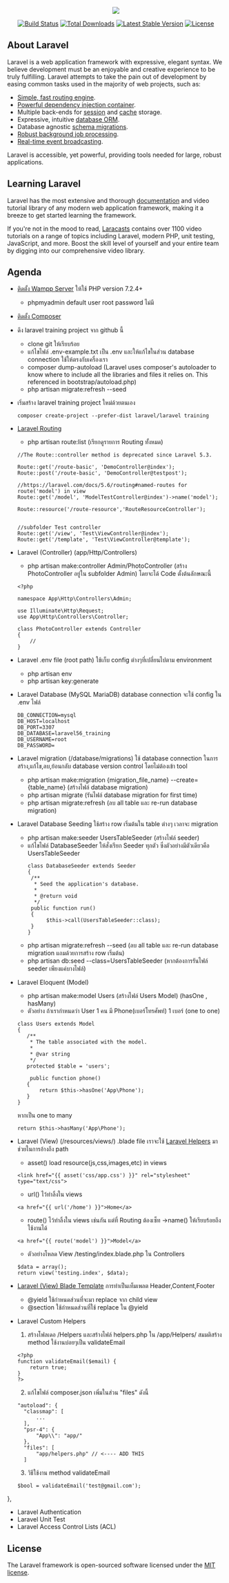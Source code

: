 <p align="center"><img src="https://laravel.com/assets/img/components/logo-laravel.svg"></p>

<p align="center">
<a href="https://travis-ci.org/laravel/framework"><img src="https://travis-ci.org/laravel/framework.svg" alt="Build Status"></a>
<a href="https://packagist.org/packages/laravel/framework"><img src="https://poser.pugx.org/laravel/framework/d/total.svg" alt="Total Downloads"></a>
<a href="https://packagist.org/packages/laravel/framework"><img src="https://poser.pugx.org/laravel/framework/v/stable.svg" alt="Latest Stable Version"></a>
<a href="https://packagist.org/packages/laravel/framework"><img src="https://poser.pugx.org/laravel/framework/license.svg" alt="License"></a>
</p>

## About Laravel

Laravel is a web application framework with expressive, elegant syntax. We believe development must be an enjoyable and creative experience to be truly fulfilling. Laravel attempts to take the pain out of development by easing common tasks used in the majority of web projects, such as:

- [Simple, fast routing engine](https://laravel.com/docs/routing).
- [Powerful dependency injection container](https://laravel.com/docs/container).
- Multiple back-ends for [session](https://laravel.com/docs/session) and [cache](https://laravel.com/docs/cache) storage.
- Expressive, intuitive [database ORM](https://laravel.com/docs/eloquent).
- Database agnostic [schema migrations](https://laravel.com/docs/migrations).
- [Robust background job processing](https://laravel.com/docs/queues).
- [Real-time event broadcasting](https://laravel.com/docs/broadcasting).

Laravel is accessible, yet powerful, providing tools needed for large, robust applications.

## Learning Laravel

Laravel has the most extensive and thorough [documentation](https://laravel.com/docs) and video tutorial library of any modern web application framework, making it a breeze to get started learning the framework.

If you're not in the mood to read, [Laracasts](https://laracasts.com) contains over 1100 video tutorials on a range of topics including Laravel, modern PHP, unit testing, JavaScript, and more. Boost the skill level of yourself and your entire team by digging into our comprehensive video library.

## Agenda
- [ติดตั้ง Wampp Server](http://www.wampserver.com/en/) ให้ใช้ PHP version 7.2.4+
  - phpmyadmin default user root password ไม่มี
- [ติดตั้ง Composer](https://getcomposer.org/download/) 
- ดึง laravel training project จาก github นี้
  - clone git ให้เรียบร้อย
  - แก้ไขไฟล์ .env-example.txt เป็น .env และให้แก้ไขในส่วน database connection ใช้ให้ตรงกับเครื่องเรา 
  - composer dump-autoload (Laravel uses composer's autoloader to know where to include all the libraries and files it relies on. This referenced in bootstrap/autoload.php)
  - php artisan migrate:refresh --seed
- เริ่มสร้าง laravel training project ใหม่ด้วยตนเอง
  ```
  composer create-project --prefer-dist laravel/laravel training
  ```
- [Laravel Routing](https://laravel.com/docs/5.6/routing)
  - php artisan route:list (เรียกดูรายการ Routing ทั้งหมด)
  
  ```
  //The Route::controller method is deprecated since Laravel 5.3.

  Route::get('/route-basic', 'DemoController@index');
  Route::post('/route-basic', 'DemoController@testpost');

  //https://laravel.com/docs/5.6/routing#named-routes for route('model') in view
  Route::get('/model', 'ModelTestController@index')->name('model');

  Route::resource('/route-resource','RouteResourceController');
  
  
  //subfolder Test controller
  Route::get('/view', 'Test\ViewController@index');
  Route::get('/template', 'Test\ViewController@template');
  ```
- Laravel (Controller) (app/Http/Controllers)
  - php artisan make:controller Admin/PhotoController (สร้าง PhotoController อยู่ใน subfolder Admin) โดยจะได้ Code ตั้งต้นลักษณะนี้
  ```
  <?php

  namespace App\Http\Controllers\Admin;

  use Illuminate\Http\Request;
  use App\Http\Controllers\Controller;

  class PhotoController extends Controller
  {
      //
  }
  ```
- Laravel .env file (root path) ใช้เก็บ config ต่างๆที่เปลี่ยนไปตาม environment
  - php artisan env
  - php artisan key:generate
- Laravel Database (MySQL MariaDB) database connection จะใช้ config ใน .env ไฟล์
  ```
  DB_CONNECTION=mysql
  DB_HOST=localhost
  DB_PORT=3307
  DB_DATABASE=laravel56_training
  DB_USERNAME=root
  DB_PASSWORD=
  ```
- Laravel migration (/database/migrations) ใช้ database connection ในการสร้าง,แก้ไข,ลบ,ย้อนกลับ database version control โดยไม่ต้องเข้า tool
   - php artisan make:migration {migration_file_name} --create={table_name} (สร้างไฟล์ database migration) 
   - php artisan migrate (รันไฟล์ database migration for first time)
   - php artisan migrate:refresh (ลบ all table และ re-run database migration)
- Laravel Database Seeding ใช้สร้าง row เริ่มต้นใน table ต่างๆ เวลาจะ migration 
   - php artisan make:seeder UsersTableSeeder (สร้างไฟล์ seeder)
   - แก้ไขไฟล์ DatabaseSeeder ให้สั่งเรียก Seeder ทุกตัว ซึ่งตัวอย่างมีตัวเดียวคือ UsersTableSeeder
     ```
     class DatabaseSeeder extends Seeder
     {
      /**
       * Seed the application's database.
       *
       * @return void
       */
      public function run()
      {
           $this->call(UsersTableSeeder::class);
      }
     }
     ```
   - php artisan migrate:refresh --seed (ลบ all table และ re-run database migration แถมด้วยการสร้าง row เริ่มต้น)
   - php artisan db:seed --class=UsersTableSeeder (หากต้องการรันไฟล์ seeder เพียงแค่บางไฟล์)
- Laravel Eloquent (Model)
   - php artisan make:model Users (สร้างไฟล์ Users Model) (hasOne , hasMany)
   - ตัวอย่าง ถ้าเรากำหนดว่า User 1 คน มี Phone(เบอร์โทรศัพท์) 1 เบอร์ (one to one)
   
   ```
   class Users extends Model
  {
      /**
       * The table associated with the model.
       *
       * @var string
       */
      protected $table = 'users';

       public function phone()
      {
          return $this->hasOne('App\Phone');
      }
  }
   ```
   หากเป็น one to many
   ```
   return $this->hasMany('App\Phone');
   ```
   
- Laravel (View) (/resources/views/) .blade file
  เราจะใช้ [Laravel Helpers](https://laravel.com/docs/5.6/helpers) มาช่วยในการอ้างถึง path
  - asset() load resource(js,css,images,etc) in views
  ``` 
  <link href="{{ asset('css/app.css') }}" rel="stylesheet" type="text/css">
  ```
  - url() ไว้ทำลิ้งใน views
  ``` 
  <a href="{{ url('/home') }}">Home</a>
  ```
  - route() ไว้ทำลิ้งใน views เช่นกัน แต่ที่ Routing ต้องเซ็ท ->name() ให้เรียบร้อยถึงใช้งานได้
  ``` 
  <a href="{{ route('model') }}">Model</a>
  ```
  - ตัวอย่างโหลด View /testing/index.blade.php ใน Controllers
  ``` 
  $data = array();
  return view('testing.index', $data);
  ``` 
- [Laravel (View) Blade Template](https://laravel.com/docs/5.6/blade) การทำเป็นเท็มเพลต Header,Content,Footer
  - @yield ใช้กำหนดส่วนที่จะมา replace จาก child view
  - @section ใช้กำหนดส่วนที่ใช้ replace ใน @yield
- Laravel Custom Helpers
  1. สร้างโฟลเดอ /Helpers และสร้างไฟล์ helpers.php ใน /app/Helpers/ สมมติสร้าง method ใช้งานบ่อยๆเป็น validateEmail
  ```
  <?php
  function validateEmail($email) {
      return true;
  }
  ?>
  ```
  2. แก้ไขไฟล์ composer.json เพิ่มในส่วน "files" ดังนี้
  ```
  "autoload": {
    "classmap": [
        ...
    ],
    "psr-4": {
        "App\\": "app/"
    },
    "files": [
        "app/helpers.php" // <---- ADD THIS
    ]
   ```
   3. วิธีใช้งาน method validateEmail
   ```
   $bool = validateEmail('test@gmail.com');
   ```
},
- Laravel Authentication
- Laravel Unit Test
- Laravel Access Control Lists (ACL)

## License

The Laravel framework is open-sourced software licensed under the [MIT license](https://opensource.org/licenses/MIT).
